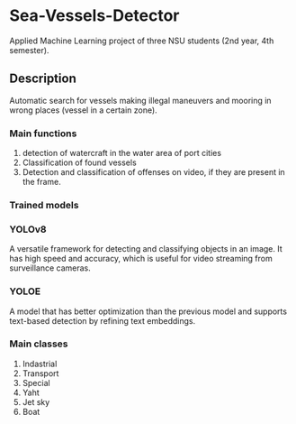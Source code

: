 # Sea-Vessels-Detector
Applied Machine Learning project of three NSU students (2nd year, 4th semester).
## Description
Automatic search for vessels making illegal maneuvers and mooring in wrong places (vessel in a certain zone).
### Main functions
1. detection of watercraft in the water area of port cities
2. Classification of found vessels
3. Detection and classification of offenses on video, if they are present in the frame.
### Trained models
### YOLOv8
A versatile framework for detecting and classifying objects in an image. It has high speed and accuracy, which is useful for video streaming from surveillance cameras.
### YOLOE
A model that has better optimization than the previous model and supports text-based detection by refining text embeddings.
### Main classes
1. Indastrial
2. Transport
3. Special
4. Yaht
5. Jet sky
6. Boat
